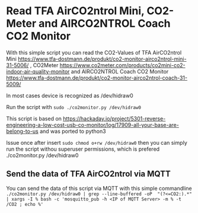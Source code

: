 # Read TFA AirCO2ntrol Mini, CO2-Meter and AIRCO2NTROL Coach CO2 Monitor

With this simple script you can read the CO2-Values of TFA AirCO2ntrol Mini https://www.tfa-dostmann.de/produkt/co2-monitor-airco2ntrol-mini-31-5006/ , CO2Meter https://www.co2meter.com/products/co2mini-co2-indoor-air-quality-monitor and AIRCO2NTROL Coach CO2 Monitor https://www.tfa-dostmann.de/produkt/co2-monitor-airco2ntrol-coach-31-5009/

In most cases device is recognized as /dev/hidraw0

Run the script with `sudo ./co2monitor.py /dev/hidraw0`

This script is based on https://hackaday.io/project/5301-reverse-engineering-a-low-cost-usb-co-monitor/log/17909-all-your-base-are-belong-to-us and was ported to python3

Issue once after insert `sudo chmod o+rw /dev/hidraw0` then you can simply run the script withou superuser permissions, which is prefered ./co2monitor.py /dev/hidraw0

## Send the data of TFA AirCO2ntrol via MQTT

You can send the data of this script via MQTT with this simple commandline
`./co2monitor.py /dev/hidraw0 | grep --line-buffered -oP  "(?<=CO2:).*" | xargs -I % bash -c 'mosquitto_pub -h <IP of MQTT Server> -m % -t /CO2 ; echo %'`